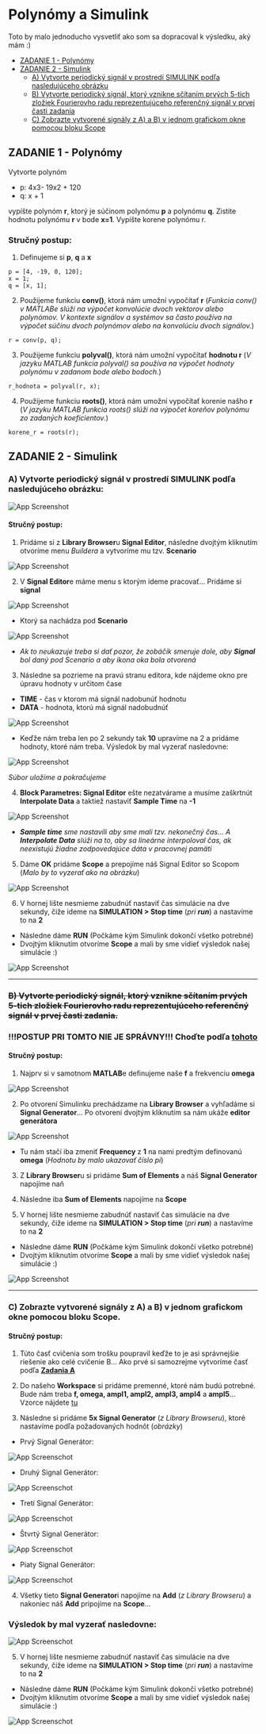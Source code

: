
# **Polynómy a Simulink**
Toto by malo jednoducho vysvetliť ako som sa dopracoval k výsledku, aký mám :)
- [ZADANIE 1 - Polynómy](#zadanie-1---polynómy)
- [ZADANIE 2 - Simulink](#zadanie-2---simulink)
    - [A) Vytvorte periodický signál v prostredí SIMULINK podľa nasledujúceho obrázku](#a-vytvorte-periodický-signál-v-prostredí-simulink-podľa-nasledujúceho-obrázku)
    - [B) Vytvorte periodický signál, ktorý vznikne sčítaním prvých 5-tich zložiek Fourierovho radu reprezentujúceho referenčný signál v prvej časti zadania](#b-vytvorte-periodický-signál-ktorý-vznikne-sčítaním-prvých-5-tich-zložiek-fourierovho-radu-reprezentujúceho-referenčný-signál-v-prvej-časti-zadania)
    - [C) Zobrazte vytvorené signály z A) a B) v jednom grafickom okne pomocou bloku Scope](#c-zobrazte-vytvoren%C3%A9-sign%C3%A1ly-z-a-a-b-v-jednom-grafickom-okne-pomocou-bloku-scope)
## ZADANIE 1 - Polynómy
Vytvorte polynóm 
- p: 4x3- 19x2 + 120
- q: x + 1

vypíšte polynóm **r**, ktorý je súčinom polynómu **p** a polynómu
**q**. 
Zistite hodnotu polynómu **r** v bode **x=1**. 
Vypíšte korene polynómu r.


### Stručný postup:
1. Definujeme si **p**, **q** a **x**
```
p = [4, -19, 0, 120];
x = 1;
q = [x, 1];
```
2. Použijeme funkciu **conv()**, ktorá nám umožní vypočítať **r** (*Funkcia conv() v MATLABe slúži na výpočet konvolúcie dvoch vektorov alebo polynómov. V kontexte signálov a systémov sa často používa na výpočet súčinu dvoch polynómov alebo na konvolúciu dvoch signálov.*)
```
r = conv(p, q);
```
3. Použijeme funkciu **polyval()**, ktorá nám umožní vypočítať **hodnotu r** (*V jazyku MATLAB funkcia polyval() sa používa na výpočet hodnoty polynómu v zadanom bode alebo bodoch.*)
```
r_hodnota = polyval(r, x);
```
4. Použijeme funkciu **roots()**, ktorá nám umožní vypočítať korenie našho **r** (*V jazyku MATLAB funkcia roots() slúži na výpočet koreňov polynómu zo zadaných koeficientov.*)
```
korene_r = roots(r);
```






## ZADANIE 2 - Simulink
### A) Vytvorte periodický signál v prostredí SIMULINK podľa nasledujúceho obrázku:

![App Screenshot](https://github.com/Gymoblig/Matlab/blob/main/img/1.png)

#### Stručný postup:
1. Pridáme si z **Library Browser**u **Signal Editor**, následne dvojtým kliknutím otvoríme menu *Buildera* a vytvoríme mu tzv. **Scenario**

![App Screenshot](https://github.com/Gymoblig/Matlab/blob/main/img/2.png)

2. V **Signal Editor**e máme menu s ktorým ideme pracovať... Pridáme si **signal**

![App Screenshot](https://github.com/Gymoblig/Matlab/blob/main/img/3.png)

- Ktorý sa nachádza pod **Scenario**

![App Screenshot](https://github.com/Gymoblig/Matlab/blob/main/img/4.png)

- *Ak to neukazuje treba si dať pozor, že zobáčik smeruje dole, aby **Signal** bol daný pod Scenario a aby ikona oka bola otvorená*

3. Následne sa pozrieme na pravú stranu editora, kde nájdeme okno pre úpravu hodnoty v určitom čase 
 - **TIME** - čas v ktorom má signál nadobunúť hodnotu
 - **DATA** - hodnota, ktorú má signál nadobudnúť

![App Screenshot](https://github.com/Gymoblig/Matlab/blob/main/img/5.png)

- Keďže nám treba len po 2 sekundy tak **10** upravíme na 2 a pridáme hodnoty, ktoré nám treba. Výsledok by mal vyzerať nasledovne:

![App Screenshot](https://github.com/Gymoblig/Matlab/blob/main/img/6.png)

*Súbor uložíme a pokračujeme*

4. **Block Parametres: Signal Editor** ešte nezatvárame a musíme zaškrtnút **Interpolate Data** a taktiež nastaviť **Sample Time** na **-1**

![App Screenshot](https://github.com/Gymoblig/Matlab/blob/main/img/7.png)

 - ***Sample time** sme nastavili aby sme mali tzv. nekonečný čas... A **Interpolate Data** slúži na to, aby sa lineárne interpoloval čas, ak neexistujú žiadne zodpovedajúce dáta v pracovnej pamäti*

5. Dáme **OK** pridáme **Scope** a prepojíme náš Signal Editor so Scopom (*Malo by to vyzerať ako na obrázku*)

![App Screenshot](https://github.com/Gymoblig/Matlab/blob/main/img/8.png)

6. V hornej lište nesmieme zabudnúť nastaviť čas simulácie na dve sekundy, čiže ideme na **SIMULATION > Stop time** (*pri **run***) a nastavíme to na **2**
- Následne dáme **RUN** (Počkáme kým Simulink dokončí všetko potrebné)
- Dvojtým kliknutím otvoríme **Scope** a mali by sme vidieť výsledok našej simulácie :)

![App Screenshot](https://github.com/Gymoblig/Matlab/blob/main/img/9.png)



---
### ~~B) Vytvorte periodický signál, ktorý vznikne sčítaním prvých 5-tich zložiek Fourierovho radu reprezentujúceho referenčný signál v prvej časti zadania.~~
### !!!POSTUP PRI TOMTO NIE JE SPRÁVNY!!! Choďte podľa [tohoto](#c-zobrazte-vytvoren%C3%A9-sign%C3%A1ly-z-a-a-b-v-jednom-grafickom-okne-pomocou-bloku-scope)

#### Stručný postup:
1. Najprv si v samotnom **MATLAB**e definujeme naše **f** a frekvenciu **omega**

![App Screenshot](https://github.com/Gymoblig/Matlab/blob/main/img/10.png)

2. Po otvorení Simulinku prechádzame na **Library Browser** a vyhľadáme si **Signal Generator**... Po otvorení dvojtým kliknutím sa nám ukáže **editor generátora**

![App Screenshot](https://github.com/Gymoblig/Matlab/blob/main/img/11.png)

- Tu nám stačí iba zmeniť **Frequency** z **1** na nami predtým definovanú **omega** (*Hodnotu by malo ukazovať číslo pi*)
3. Z **Library Browser**u si pridáme **Sum of Elements** a náš **Signal Generator** napojíme naň

4. Následne iba **Sum of Elements** napojíme na **Scope**
   
5. V hornej lište nesmieme zabudnúť nastaviť čas simulácie na dve sekundy, čiže ideme na **SIMULATION > Stop time** (*pri **run***) a nastavíme to na **2**
- Následne dáme **RUN** (Počkáme kým Simulink dokončí všetko potrebné)
- Dvojtým kliknutím otvoríme **Scope** a mali by sme vidieť výsledok našej simulácie :)

![App Screenshot](https://github.com/Gymoblig/Matlab/blob/main/img/12.png)

---
### C) Zobrazte vytvorené signály z A) a B) v jednom grafickom okne pomocou bloku Scope.

#### Stručný postup:
1. Túto časť cvičenia som trošku poupravil keďže to je asi správnejšie riešenie ako celé cvičenie B... Ako prvé si samozrejme vytvoríme časť podľa [**Zadania A**](#a-vytvorte-periodický-signál-v-prostredí-simulink-podľa-nasledujúceho-obrázku)

2. Do našeho **Workspace** si pridáme premenné, ktoré nám budú potrebné. Bude nám treba **f, omega, ampl1, ampl2, ampl3, ampl4** a **ampl5**... Vzorce nájdete [tu](príkazy_pre_tretie_cvičenie.txt)

3. Následne si pridáme **5x Signal Generator** (*z Library Browseru*), ktoré nastavíme podľa požadovaných hodnôt (*obrázky*)
- Prvý Signal Generátor:

![App Screenschot](https://github.com/Gymoblig/Matlab/blob/main/img/13.png)

- Druhý Signal Generátor:

![App Screenschot](https://github.com/Gymoblig/Matlab/blob/main/img/14.png)

- Tretí Signal Generátor:

![App Screenschot](https://github.com/Gymoblig/Matlab/blob/main/img/15.png)

- Štvrtý Signal Generátor:

![App Screenschot](https://github.com/Gymoblig/Matlab/blob/main/img/16.png)

- Piaty Signal Generátor:

![App Screenschot](https://github.com/Gymoblig/Matlab/blob/main/img/17.png)

4. Všetky tieto **Signal Generator**i napojíme na **Add** (*z Library Browseru*) a nakoniec náš **Add** pripojíme na **Scope**... 

### Výsledok by mal vyzerať nasledovne:

![App Screenschot](https://github.com/Gymoblig/Matlab/blob/main/img/18.png)

5. V hornej lište nesmieme zabudnúť nastaviť čas simulácie na dve sekundy, čiže ideme na **SIMULATION > Stop time** (*pri **run***) a nastavíme to na **2**
- Následne dáme **RUN** (Počkáme kým Simulink dokončí všetko potrebné)
- Dvojtým kliknutím otvoríme **Scope** a mali by sme vidieť výsledok našej simulácie :)

![App Screenschot](https://github.com/Gymoblig/Matlab/blob/main/img/19.png)
